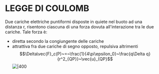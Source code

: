 # LEGGE DI COULOMB
Due cariche elettriche puntiformi disposte in quiete nel buoto ad una distanza r, risentono ciascuna di una forza dovuta all'interazione tra le due cariche.
Tale forza è:
- diretta secondo la congiungente delle cariche
- attrattiva fra due cariche di segno opposto, repulsiva altrimenti
$$\Delta\vec{F}_c(P)~=~\frac{1}{4\pi\epsilon_0}~\frac{q\Delta q}{r^2_{QP}}~\vec{u}_{QP}$$
![|400](Legge_Di_Coulomb_1.png)

